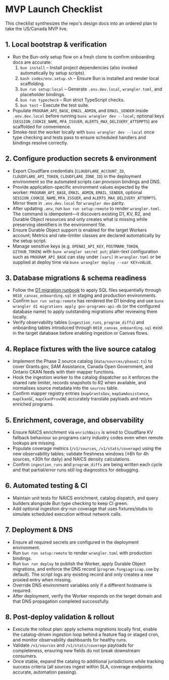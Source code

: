 # MVP Launch Checklist

This checklist synthesizes the repo's design docs into an ordered plan to take the US/Canada MVP live.

## 1. Local bootstrap & verification
- Run the Bun-only setup flow on a fresh clone to confirm onboarding docs are accurate:
  1. `bun install` – Install project dependencies (also invoked automatically by setup scripts).
  2. `bash codex/env.setup.sh` – Ensure Bun is installed and render local scaffolding.
  3. `bun run setup:local` – Generate `.env.dev.local`, `wrangler.toml`, and placeholder bindings.
  4. `bun run typecheck` – Run strict TypeScript checks.
  5. `bun test` – Execute the test suite.
- Populate `PROGRAM_API_BASE`, `EMAIL_ADMIN`, and `EMAIL_SENDER` inside `.env.dev.local` before running `bunx wrangler dev --local`; optional keys (`SESSION_COOKIE_NAME`, `MFA_ISSUER`, `ALERTS_MAX_DELIVERY_ATTEMPTS`) are scaffolded for convenience.
- Smoke-test the worker locally with `bunx wrangler dev --local` once type checking and tests pass to ensure scheduled handlers and bindings resolve correctly.

## 2. Configure production secrets & environment
- Export Cloudflare credentials (`CLOUDFLARE_ACCOUNT_ID`, `CLOUDFLARE_API_TOKEN`, `CLOUDFLARE_ZONE_ID`) in the deployment environment so the automated scripts can provision bindings and DNS.
- Provide application-specific environment values expected by the worker: `PROGRAM_API_BASE`, `EMAIL_ADMIN`, `EMAIL_SENDER`, optional `SESSION_COOKIE_NAME`, `MFA_ISSUER`, and `ALERTS_MAX_DELIVERY_ATTEMPTS`. Mirror them in `.env.dev.local` for `wrangler dev` parity.
- After updating `.env`, run `bun run setup:remote` to render `wrangler.toml`. The command is idempotent—it discovers existing D1, KV, R2, and Durable Object resources and only creates what is missing while preserving identifiers in the environment file.
- Ensure Durable Object support is enabled for the target Workers account; Metrics and rate-limiter classes are declared automatically by the setup script.
- Manage sensitive keys (e.g. `OPENAI_API_KEY`, `POSTMARK_TOKEN`, `GITHUB_TOKEN`) with `bunx wrangler secret put`; plain-text configuration such as `PROGRAM_API_BASE` can stay under `[vars]` in `wrangler.toml` or be supplied at deploy time via `bunx wrangler deploy --var KEY=VALUE`.

## 3. Database migrations & schema readiness
- Follow the [D1 migration runbook](./d1-migration-runbook.md) to apply SQL files sequentially through `0010_canvas_onboarding.sql` in staging and production environments.
- Confirm `bun run setup:remote` has rendered the D1 binding and use `bunx wrangler d1 migrations apply gov-programs-api-db` (or the configured database name) to apply outstanding migrations after reviewing them locally.
- Verify observability tables (`ingestion_runs`, `program_diffs`) and onboarding tables introduced through `0010_canvas_onboarding.sql` exist in the target database before enabling ingestion or Canvas flows.

## 4. Replace fixtures with the live source catalog
- Implement the Phase 2 source catalog (`data/sources/phase2.ts`) to cover Grants.gov, SAM Assistance, Canada Open Government, and Ontario CKAN feeds with their mapper functions.
- Hook the ingestion worker to the catalog dispatcher so it enforces the shared rate limiter, records snapshots to R2 when available, and normalises source metadata into the `sources` table.
- Confirm mapper registry entries (`mapGrantsGov`, `mapSamAssistance`, `mapCkanGC`, `mapCkanProvON`) accurately translate payloads and return enriched programs.

## 5. Enrichment, coverage, and observability
- Ensure NAICS enrichment via `enrichNaics` is wired to Cloudflare KV fallback behaviour so programs carry industry codes even when remote lookups are missing.
- Populate coverage metrics (`/v1/sources`, `/v1/stats/coverage`) using the new observability tables; validate freshness windows (≤6h for 4h sources, ≤30h for daily) and NAICS density calculations.
- Confirm `ingestion_runs` and `program_diffs` are being written each cycle and that partial/error runs still log diagnostics for debugging.

## 6. Automated testing & CI
- Maintain unit tests for NAICS enrichment, catalog dispatch, and query builders alongside Bun type checking to keep CI green.
- Add optional ingestion dry-run coverage that uses fixtures/stubs to simulate scheduled execution without network calls.

## 7. Deployment & DNS
- Ensure all required secrets are configured in the deployment environment.
- Run `bun run setup:remote` to render `wrangler.toml` with production bindings.
- Run `bun run deploy` to publish the Worker, apply Durable Object migrations, and enforce the DNS record (`program.fungiagricap.com` by default). The script logs any existing record and only creates a new proxied entry when missing.
- Override DNS environment variables only if a different hostname is required.
- After deployment, verify the Worker responds on the target domain and that DNS propagation completed successfully.

## 8. Post-deploy validation & rollout
- Execute the rollout plan: apply schema migrations locally first, enable the catalog-driven ingestion loop behind a feature flag or staged cron, and monitor observability dashboards for healthy runs.
- Validate `/v1/sources` and `/v1/stats/coverage` payloads for completeness, ensuring new fields do not break downstream consumers.
- Once stable, expand the catalog to additional jurisdictions while tracking success criteria (all sources ingest within SLA, coverage endpoints accurate, automation passing).
